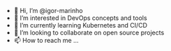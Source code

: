 - 👋 Hi, I’m @igor-marinho
- 👀 I’m interested in DevOps concepts and tools
- 🌱 I’m currently learning Kubernetes and CI/CD
- 💞️ I’m looking to collaborate on open source projects
- 📫 How to reach me ...

<!---
igor-marinho/igor-marinho is a ✨ special ✨ repository because its `README.md` (this file) appears on your GitHub profile.
You can click the Preview link to take a look at your changes.
--->
